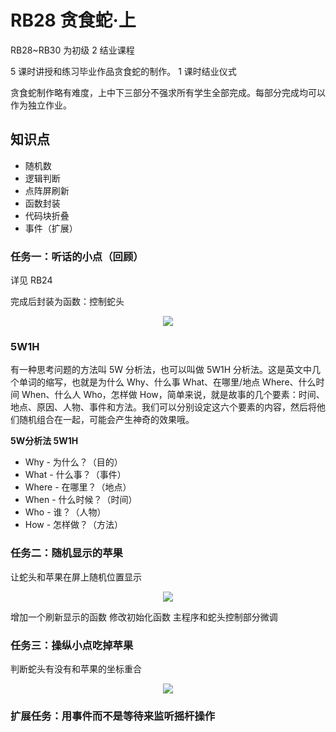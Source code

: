# RB28 贪食蛇·上

RB28~RB30 为初级 2 结业课程

5 课时讲授和练习毕业作品贪食蛇的制作。
1 课时结业仪式

贪食蛇制作略有难度，上中下三部分不强求所有学生全部完成。每部分完成均可以作为独立作业。

## 知识点

- 随机数
- 逻辑判断
- 点阵屏刷新
- 函数封装
- 代码块折叠
- 事件（扩展）

<!--

15.贪吃蛇（上）
贪吃蛇是一款有趣的桌面游戏，它考验了人们的耐心及反应速度。游戏的规则是：用上下左右键控制蛇的运动方向，寻找吃的东西，每吃一口就能得到一定的积分，而且蛇的身子会越吃越长，身子越长，玩的难度就越大，不能碰墙，也不能咬自己的尾巴，达到了一定的分数，就能过关，然后继续玩下一关！用sense hat也能做出这样的游戏，因为程序的设计比较复杂，所以我们分三期来完成。
今天我们用sense hat做一个简单的贪吃蛇游戏，学习目标为：
1.描述判断蛇头吃苹果的条件；
2.用遥控杆实现蛇头吃到苹果的效果。
用WH表格法来分析一下设计思路。程序涉及到两个角色——苹果和蛇头，我们可以用红色的点代表苹果，绿色的点代表蛇头。那么它们分别做什么运动呢？程序开始时让苹果随机出现，蛇头先随机出现，然后上下左右运动，怎样实现以上过程呢？苹果的随机出现，我们可以用随机数来实现，蛇头的上下左右运动，我们可以通过遥控杆来操作。当苹果被吃掉时再次随机出现，而蛇头吃掉苹果时，它的位置保持不变。来看一下最终的效果。
程序流程：先显示苹果和蛇头、然后让蛇头运动，当蛇头吃到苹果后，更新显示，以上过程循环进行。下面我们按照这程序的流程来编写一下程序。
为了增强程序的可读性，建立4个函数，初始化、蛇头运动、吃到苹果、更新显示。
先初始化，显示苹果和蛇头。用一个红色的点表示苹果，绿色的点表示蛇头，设置苹果和蛇头的坐标。点亮苹果时，我们让苹果随机出现，新建两个变量，“苹果X”和“苹果Y”，分别表示苹果的行坐标和列坐标，使它们都赋值为“从0到7之间的随机整数”。同样的道理，蛇头也设置两个变量 “蛇X”和“蛇Y”，来存储蛇头的行坐标和列坐标，使它们的初始值都赋值为“从0到7之间的随机整数”。
为了使显示颜色时程序比较简洁，可以建立两个变量，“红色”和“绿色”。点亮苹果和蛇头，先熄灭点阵屏，苹果用红色点亮随机点，蛇头用绿色点亮随机点。
接下来我们通过操作遥控杆让蛇头运动。遥控杆的操作我们在“听话的点”一课介绍过，这里就不详细介绍。……这是用遥控杆操作蛇运动的程序，因为蛇头需要向上、下、左、右四个方向运动，我们对四个方向的坐标取值加以限制，让它不能超出点阵屏外。在数学模块里用到限制数字积木，让蛇头的行坐标和列坐标都介于0~7。遥控杆和按钮的操作类似，为了防止操作时多次读取遥控杆，我们在前面加一个延时（0.2s）消抖。
当蛇头吃到苹果时，苹果消失且又随机出现。怎样才叫蛇头吃到苹果了呢？对，就是蛇头的行坐标和列坐标分别与苹果的行坐标和列坐标相同。用条件判断，当“蛇头X=苹果X”，并且满足“蛇头Y=苹果Y”时，苹果又随机出现。
最后，让点阵屏更新显示。先熄灭点阵屏，然后重新以红色显示苹果，以绿色显示蛇。
所有的函数都建立好了之后，再编写主程序。先初始化，然后蛇头运动，如果吃到苹果，则更新苹果坐标，最后更新显示，以上过程重复执行。我们来看一下能不能实现最终的效果。
今天，我们用sense hat做了一个贪吃蛇的游戏，游戏设计比较简单，你能对这个程序加以改进，让它变得更有趣吗？期待你的精彩分享哦!这期就到这里，下期见！

-->

### 任务一：听话的小点（回顾）

详见 RB24

完成后封装为函数：控制蛇头

<div align="center">
    <img src="/media/15615394080633.jpg">
</div>


### 5W1H

有一种思考问题的方法叫 5W 分析法，也可以叫做 5W1H 分析法。这是英文中几个单词的缩写，也就是为什么 Why、什么事 What、在哪里/地点 Where、什么时间 When、什么人 Who，怎样做 How，简单来说，就是故事的几个要素：时间、地点、原因、人物、事件和方法。我们可以分别设定这六个要素的内容，然后将他们随机组合在一起，可能会产生神奇的效果哦。

**5W分析法 5W1H**

- Why - 为什么？（目的）
- What - 什么事？（事件）
- Where - 在哪里？（地点）
- When - 什么时候？（时间）
- Who - 谁？（人物）
- How - 怎样做？（方法） 	

### 任务二：随机显示的苹果

让蛇头和苹果在屏上随机位置显示

<div align="center">
    <img src="/media/15615403611688.jpg">
</div>

增加一个刷新显示的函数
修改初始化函数
主程序和蛇头控制部分微调

### 任务三：操纵小点吃掉苹果

判断蛇头有没有和苹果的坐标重合

<div align="center">
    <img src="/media/15615408180686.jpg">
</div>

### 扩展任务：用事件而不是等待来监听摇杆操作


